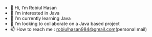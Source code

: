 - 👋 Hi, I’m Robiul Hasan
- 👀 I’m interested in Java
- 🌱 I’m currently learning Java
- 💞️ I’m looking to collaborate on a Java based project
- 📫 How to reach me : robiulhasan984@gmail.com(personal mail)

<!---
robiul984/robiul984 is a ✨ special ✨ repository because its `README.md` (this file) appears on your GitHub profile.
You can click the Preview link to take a look at your changes.
--->
